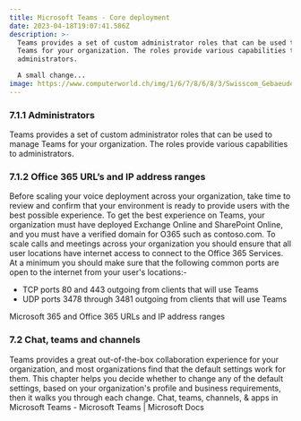 ```yaml
---
title: Microsoft Teams - Core deployment
date: 2023-04-18T19:07:41.586Z
description: >-
  Teams provides a set of custom administrator roles that can be used to manage
  Teams for your organization. The roles provide various capabilities to
  administrators.

  A small change...
image: https://www.computerworld.ch/img/1/6/7/8/6/8/3/Swisscom_Gebaeude_Logo_auschnitt_bild-pd_w960_h721.jpg
---
```

### 7.1.1	Administrators

Teams provides a set of custom administrator roles that can be used to manage Teams for your organization. The roles provide various capabilities to administrators.

### 7.1.2	Office 365 URL’s and IP address ranges

Before scaling your voice deployment across your organization, take time to review and confirm that your environment is ready to provide users with the best possible experience.
To get the best experience on Teams, your organization must have deployed Exchange Online and SharePoint Online, and you must have a verified domain for O365 such as contoso.com.
To scale calls and meetings across your organization you should ensure that all user locations have internet access to connect to the Office 365 Services. At a minimum you should make sure that the following common ports are open to the internet from your user's locations:-

* TCP ports 80 and 443 outgoing from clients that will use Teams
* UDP ports 3478 through 3481 outgoing from clients that will use Teams

Microsoft 365 and Office 365 URLs and IP address ranges

### 7.2	Chat, teams and channels

Teams provides a great out-of-the-box collaboration experience for your organization, and most organizations find that the default settings work for them. This chapter helps you decide whether to change any of the default settings, based on your organization's profile and business requirements, then it walks you through each change.
Chat, teams, channels, & apps in Microsoft Teams - Microsoft Teams | Microsoft Docs